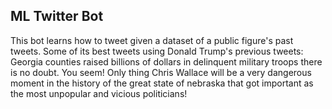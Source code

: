 ## ML Twitter Bot

This bot learns how to tweet given a dataset of a public figure's past tweets. Some of its best tweets using Donald Trump's previous tweets:
  Georgia counties raised billions of dollars in delinquent military troops there is no doubt. You seem!
  Only thing Chris Wallace will be a very dangerous moment in the history of the great state of nebraska that got important as the most unpopular and vicious politicians!
